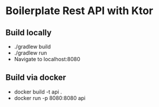 # Boilerplate Rest API with Ktor

## Build locally
- ./gradlew build
- ./gradlew run
- Navigate to localhost:8080

## Build via docker
- docker build -t api .
- docker run -p 8080:8080 api
